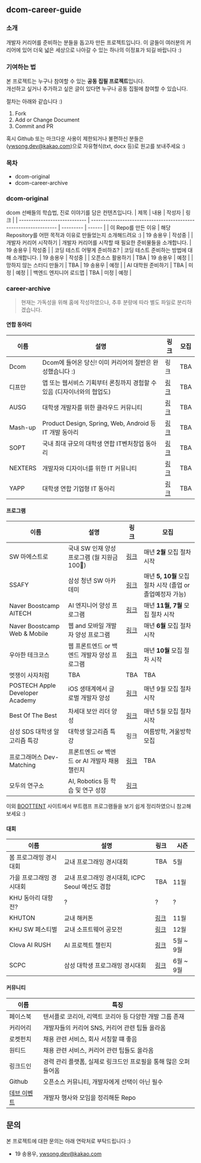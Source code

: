 ## dcom-career-guide

### 소개
개발자 커리어를 준비하는 분들을 돕고자 만든 프로젝트입니다.
이 글들이 여러분의 커리어에 있어 더욱 넓은 세상으로 나아갈 수 있는 하나의 이정표가 되길 바랍니다 :)

### 기여하는 법
본 프로젝트는 누구나 참여할 수 있는 **공동 집필 프로젝트**입니다.  
개선하고 싶거나 추가하고 싶은 글이 있다면 누구나 공동 집필에 참여할 수 있습니다.

절차는 아래와 같습니다 :)
1. Fork
2. Add or Change Document
3. Commit and PR

혹시 Github 또는 마크다운 사용이 제한되거나 불편하신 분들은 (ywsong.dev@kakao.com)으로 자유형식(txt, docx 등)로 원고를 보내주세요 :)

### 목차
- dcom-original
- dcom-career-archive


### dcom-original
dcom 선배들의 학습법, 진로 이야기를 담은 컨텐츠입니다. 
| 제목                         | 내용                                                             | 작성자    | 링크   |
| ---------------------------- | ---------------------------------------------------------------- | --------- | ------ |
| 이 Repo를 만든 이유          | 해당 Repository를 어떤  목적과 이유로 만들었는지 소개해드려요 :) | 19 송용우 | 작성중 |
| 개발자 커리어 시작하기       | 개발자 커리어를 시작할 때 필요한 준비물들을 소개합니다.          | 19 송용우 | 작성중 |
| 코딩 테스트 어떻게 준비하죠? | 코딩 테스트 준비하는 방법에 대해 소개합니다.                     | 19 송용우 | 작성중 |
| 오픈소스 활용하기            | TBA                                                              | 19 송용우 | 예정   |
| 망하지 않는 스터디 만들기    | TBA                                                              | 19 송용우 | 예정   |
| AI 대학원 준비하기           | TBA                                                              | 미정      | 예정   |
| 백엔드 엔지니어 로드맵       | TBA                                                              | 미정      | 예정   |


### career-archive
> 현재는 가독성을 위해 홈에 작성하였으나, 추후 분량에 따라 별도 파일로 분리하겠습니다. 


#### 연합 동아리
| 이름    | 설명                                                                    | 링크                               | 모집 |
| ------- | ----------------------------------------------------------------------- | ---------------------------------- | ---- |
| Dcom    | Dcom에 들어온 당신! 이미 커리어의 절반은 완성했습니다 :)                | 링크                               | TBA  |
| 디프만  | 앱 또는 웹서비스 기획부터 론칭까지 경험할 수 있음 (디자이너와의 협업도) | [링크](https://www.depromeet.com/) | TBA  |
| AUSG    | 대학생 개발자를 위한 클라우드 커뮤니티                                  | [링크](https://ausg.me/)           | TBA  |
| Mash-up | Product Design, Spring, Web, Android 등 IT 개발 동아리                  | [링크](https://mash-up.kr/)        | TBA  |
| SOPT    | 국내 최대 규모의 대학생 연합 IT벤처창업 동아리                          | [링크](https://sopt.org/)          | TBA  |
| NEXTERS | 개발자와 디자이너를 위한 IT 커뮤니티                                    | [링크](http://teamnexters.com/)    | TBA  |
| YAPP    | 대학생 연합 기업형 IT 동아리                                            | [링크](https://www.yapp.co.kr/)    | TBA  |


#### 프로그램
| 이름                            | 설명                                          |                         링  크                          | 모집                                                      |
| ------------------------------- | --------------------------------------------- | :-----------------------------------------------------: | --------------------------------------------------------- |
| SW 마에스트로                   | 국내 SW 인재 양성 프로그램 (월 지원금 100🚀)   |    [링크](https://www.swmaestro.org/sw/main/main.do)    | 매년 **2월** 모집 절차 시작                               |
| SSAFY                           | 삼성 청년 SW 아카데미                         |  [링크](https://www.ssafy.com/ksp/jsp/swp/swpMain.jsp)  | 매년 **5, 10월** 모집 절차 시작 (졸업 or 졸업예정자 가능) |
| Naver Boostcamp AITECH          | AI 엔지니어 양성 프로그램                     | [링크](https://boostcamp.connect.or.kr/program_ai.html) | 매년 **11월, 7월** 모집 절차 시작                         |
| Naver Boostcamp Web & Mobile    | 웹 and 모바일 개발자 양성 프로그램            | [링크](https://boostcamp.connect.or.kr/program_wm.html) | 매년 **6월** 모집 절차 시작                               |
| 우아한 테크코스                 | 웹 프론트엔드 or 백엔드 개발자 양성 프로그램  |         [링크](https://woowacourse.github.io/)          | 매년 **10월** 모집 절차 시작                              |
| 멋쟁이 사자처럼                 | TBA                                           |                           TBA                           | TBA                                                       |
| POSTECH Apple Developer Academy | iOS 생태계에서 글로벌 개발자 양성             |     [링크](https://developeracademy.postech.ac.kr/)     | 매년 9월 모집 절차 시작                                   |
| Best Of The Best                | 차세대 보안 리더 양성                         |            [링크](https://www.kitribob.kr/)             | 매년 5월 모집 절차 시작                                   |
| 삼성 SDS 대학생 알고리즘 특강   | 대학생 알고리즘 특강                          |                          링크                           | 여름방학, 겨울방학 모집                                   |
| 프로그래머스 Dev-Matching       | 프론트엔드 or 백엔드 or AI 개발자 채용 챌린지 |  [링크](https://career.programmers.co.kr/competitions)  | TBA                                                       |
| 모두의 연구소                   | AI, Robotics 등 학습 및 연구 성장             |             [링크](https://modulabs.co.kr/)             |

이외 [BOOTTENT](https://boottent.sayun.studio/) 사이트에서 부트캠프 프로그램들을 보기 쉽게 정리하였으니 참고해보세요 :)


#### 대회
| 이름                     | 설명                                             | 링크                                      | 시즌      |
| ------------------------ | ------------------------------------------------ | ----------------------------------------- | --------- |
| 봄 프로그래밍 경시대회   | 교내 프로그래밍 경시대회                         | TBA                                       | 5월       |
| 가을 프로그래밍 경시대회 | 교내 프로그래밍 경시대회, ICPC Seoul 예선도 겸함 | TBA                                       | 11월      |
| KHU 동아리 대항전?       | ?                                                | ?                                         | ?         |
| KHUTON                   | 교내 해커톤                                      | [링크](https://khlug.org/)                | 11월      |
| KHU SW 페스티벌          | 교내 소프트웨어 공모전                           | [링크](https://swf.khu.ac.kr/)            | 12월      |
| Clova AI RUSH            | AI 프로젝트 챌린지                               | [링크](https://swf.khu.ac.kr/)            | 5월 ~ 9월 |
| SCPC                     | 삼성 대학생 프로그래밍 경시대회                  | [링크](https://research.samsung.com/scpc) | 6월 ~ 9월 |



#### 커뮤니티
| 이름                                                     | 특징                                                             |
| -------------------------------------------------------- | ---------------------------------------------------------------- |
| 페이스북                                                 | 텐서플로 코리아, 리액트 코리아 등 다양한 개발 그룹 존재          |
| 커리어리                                                 | 개발자들의 커리어 SNS, 커리어 관련 팁들 올라옴                   |
| 로켓펀치                                                 | 채용 관련 서비스, 회사 서칭할 떄 좋음                            |
| 원티드                                                   | 채용 관련 서비스, 커리어 관련 팁들도 올라옴                      |
| 링크드인                                                 | 경력 관리 플랫폼, 실제로 링크드인 프로필을 통해 많은 오퍼 들어옴 |
| Github                                                   | 오픈소스 커뮤니티, 개발자에게 선택이 아닌 필수                   |
| [데브 이벤트](https://github.com/brave-people/Dev-Event) | 개발자 행사와 모임을 정리해둔 Repo                               |


## 문의
본 프로젝트에 대한 문의는 아래 연락처로 부탁드립니다 :)
- 19 송용우, ywsong.dev@kakao.com